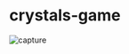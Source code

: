 # crystals-game

![capture](https://user-images.githubusercontent.com/34943428/36950874-81675340-1fca-11e8-9b1f-46e062b64da2.PNG)
